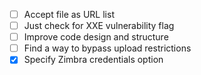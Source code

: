 - [ ] Accept file as URL list
- [ ] Just check for XXE vulnerability flag
- [ ] Improve code design and structure
- [ ] Find a way to bypass upload restrictions
- [x] Specify Zimbra credentials option